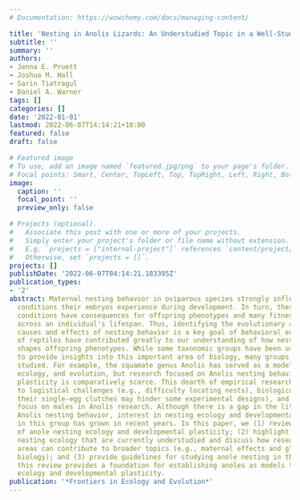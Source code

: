 ```yaml
---
# Documentation: https://wowchemy.com/docs/managing-content/

title: 'Nesting in Anolis Lizards: An Understudied Topic in a Well-Studied Clade'
subtitle: ''
summary: ''
authors:
- Jenna E. Pruett
- Joshua M. Hall
- Sarin Tiatragul
- Daniel A. Warner
tags: []
categories: []
date: '2022-01-01'
lastmod: 2022-06-07T14:14:21+10:00
featured: false
draft: false

# Featured image
# To use, add an image named `featured.jpg/png` to your page's folder.
# Focal points: Smart, Center, TopLeft, Top, TopRight, Left, Right, BottomLeft, Bottom, BottomRight.
image:
  caption: ''
  focal_point: ''
  preview_only: false

# Projects (optional).
#   Associate this post with one or more of your projects.
#   Simply enter your project's folder or file name without extension.
#   E.g. `projects = ["internal-project"]` references `content/project/deep-learning/index.md`.
#   Otherwise, set `projects = []`.
projects: []
publishDate: '2022-06-07T04:14:21.183395Z'
publication_types:
- '2'
abstract: Maternal nesting behavior in oviparous species strongly influences the environmental
  conditions their embryos experience during development. In turn, these early-life
  conditions have consequences for offspring phenotypes and many fitness components
  across an individual's lifespan. Thus, identifying the evolutionary and ecological
  causes and effects of nesting behavior is a key goal of behavioral ecology. Studies
  of reptiles have contributed greatly to our understanding of how nesting behavior
  shapes offspring phenotypes. While some taxonomic groups have been used extensively
  to provide insights into this important area of biology, many groups remain poorly
  studied. For example, the squamate genus Anolis has served as a model to study behavior,
  ecology, and evolution, but research focused on Anolis nesting behavior and developmental
  plasticity is comparatively scarce. This dearth of empirical research may be attributed
  to logistical challenges (e.g., difficulty locating nests), biological factors (e.g.,
  their single-egg clutches may hinder some experimental designs), and a historical
  focus on males in Anolis research. Although there is a gap in the literature concerning
  Anolis nesting behavior, interest in nesting ecology and developmental plasticity
  in this group has grown in recent years. In this paper, we (1) review existing studies
  of anole nesting ecology and developmental plasticity; (2) highlight areas of anole
  nesting ecology that are currently understudied and discuss how research in these
  areas can contribute to broader topics (e.g., maternal effects and global change
  biology); and (3) provide guidelines for studying anole nesting in the field. Overall,
  this review provides a foundation for establishing anoles as models to study nesting
  ecology and developmental plasticity.
publication: '*Frontiers in Ecology and Evolution*'
---
```

